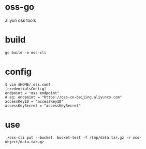 # oss-go
aliyun oss tools

# build
```
go build -o oss-cli
```

# config
```
$ vim $HOME/.oss.conf
[credentialsConfig]
endpoint = "oss endpoint"
# eg: endpoint = "https://oss-cn-beijing.aliyuncs.com"
accessKeyID = "accessKeyID"
accessKeySecret = "accessKeySecret"
```

# use
```
./oss-cli put --bucket  bucket-test -f /tmp/data.tar.gz -r oss-object/data.tar.gz
```
